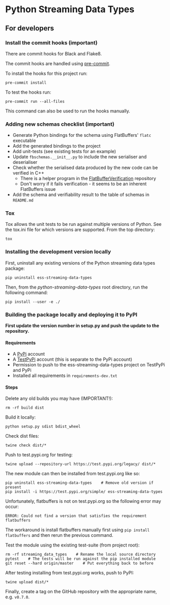 # Python Streaming Data Types
## For developers

### Install the commit hooks (important)
There are commit hooks for Black and Flake8.

The commit hooks are handled using [pre-commit](https://pre-commit.com).

To install the hooks for this project run:
```
pre-commit install
```

To test the hooks run:
```
pre-commit run --all-files
```
This command can also be used to run the hooks manually.

### Adding new schemas checklist (important)
* Generate Python bindings for the schema using FlatBuffers' `flatc` executable
* Add the generated bindings to the project
* Add unit-tests (see existing tests for an example)
* Update `fbschemas.__init__.py` to include the new serialiser and deserialiser
* Check whether the serialised data produced by the new code can be verified in C++
  * There is a helper program in the [FlatBufferVerification](https://github.com/ess-dmsc/FlatBufferVerification) repository
  * Don't worry if it fails verification - it seems to be an inherent FlatBuffers issue
* Add the schema and verifiability result to the table of schemas in `README.md`

### Tox
Tox allows the unit tests to be run against multiple versions of Python.
See the tox.ini file for which versions are supported.
From the top directory:
```
tox
```

### Installing the development version locally
First, uninstall any existing versions of the Python streaming data types package:

```
pip uninstall ess-streaming-data-types
```
Then, from the _python-streaming-data-types_ root directory, run the following command:

```
pip install --user -e ./
```

### Building the package locally and deploying it to PyPI
**First update the version number in setup.py and push the update to the repository.**

#### Requirements
* A [PyPi](https://pypi.org/) account
* A [TestPyPi](https://test.pypi.org/) account (this is separate to the PyPi account)
* Permission to push to the ess-streaming-data-types project on TestPyPi and PyPi
* Installed all requirements in `requirements-dev.txt`

#### Steps

Delete any old builds you may have (IMPORTANT!):
```
rm -rf build dist
```

Build it locally:
```
python setup.py sdist bdist_wheel
```

Check dist files:
```
twine check dist/*
```

Push to test.pypi.org for testing:
```
twine upload --repository-url https://test.pypi.org/legacy/ dist/*  
```

The new module can then be installed from test.pypi.org like so:
```
pip uninstall ess-streaming-data-types    # Remove old version if present
pip install -i https://test.pypi.org/simple/ ess-streaming-data-types
```
Unfortunately, flatbuffers is not on test.pypi.org so the following error may occur:
```
ERROR: Could not find a version that satisfies the requirement flatbuffers
```
The workaround is install flatbuffers manually first using `pip install flatbuffers` and then rerun the previous command.

Test the module using the existing test-suite (from project root):
```
rm -rf streaming_data_types    # Rename the local source directory
pytest    # The tests will be run against the pip installed module
git reset --hard origin/master    # Put everything back to before
```

After testing installing from test.pypi.org works, push to PyPI:
```
twine upload dist/*
```
Finally, create a tag on the GitHub repository with the appropriate name, e.g. `v0.7.0`.
